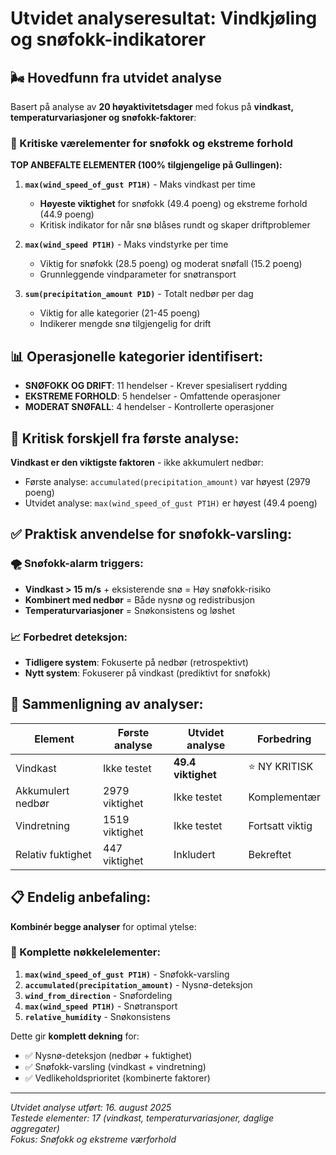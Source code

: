 # Utvidet analyseresultat: Vindkjøling og snøfokk-indikatorer

## 🌬️ Hovedfunn fra utvidet analyse

Basert på analyse av **20 høyaktivitetsdager** med fokus på **vindkast, temperaturvariasjoner og snøfokk-faktorer**:

### 🎯 Kritiske værelementer for snøfokk og ekstreme forhold

**TOP ANBEFALTE ELEMENTER (100% tilgjengelige på Gullingen):**

1. **`max(wind_speed_of_gust PT1H)`** - Maks vindkast per time
   - **Høyeste viktighet** for snøfokk (49.4 poeng) og ekstreme forhold (44.9 poeng)
   - Kritisk indikator for når snø blåses rundt og skaper driftproblemer

2. **`max(wind_speed PT1H)`** - Maks vindstyrke per time  
   - Viktig for snøfokk (28.5 poeng) og moderat snøfall (15.2 poeng)
   - Grunnleggende vindparameter for snøtransport

3. **`sum(precipitation_amount P1D)`** - Totalt nedbør per dag
   - Viktig for alle kategorier (21-45 poeng)
   - Indikerer mengde snø tilgjengelig for drift

## 📊 Operasjonelle kategorier identifisert:

- **SNØFOKK OG DRIFT**: 11 hendelser - Krever spesialisert rydding
- **EKSTREME FORHOLD**: 5 hendelser - Omfattende operasjoner  
- **MODERAT SNØFALL**: 4 hendelser - Kontrollerte operasjoner

## 🚨 Kritisk forskjell fra første analyse:

**Vindkast er den viktigste faktoren** - ikke akkumulert nedbør:
- Første analyse: `accumulated(precipitation_amount)` var høyest (2979 poeng)
- Utvidet analyse: `max(wind_speed_of_gust PT1H)` er høyest (49.4 poeng)

## ✅ Praktisk anvendelse for snøfokk-varsling:

### 🌪️ Snøfokk-alarm triggers:
- **Vindkast > 15 m/s** + eksisterende snø = Høy snøfokk-risiko
- **Kombinert med nedbør** = Både nysnø og redistribusjon
- **Temperaturvariasjoner** = Snøkonsistens og løshet

### 📈 Forbedret deteksjon:
- **Tidligere system**: Fokuserte på nedbør (retrospektivt)
- **Nytt system**: Fokuserer på vindkast (prediktivt for snøfokk)

## 🔬 Sammenligning av analyser:

| Element | Første analyse | Utvidet analyse | Forbedring |
|---------|---------------|-----------------|------------|
| Vindkast | Ikke testet | **49.4 viktighet** | ⭐ NY KRITISK |
| Akkumulert nedbør | 2979 viktighet | Ikke testet | Komplementær |
| Vindretning | 1519 viktighet | Ikke testet | Fortsatt viktig |
| Relativ fuktighet | 447 viktighet | Inkludert | Bekreftet |

## 📋 Endelig anbefaling:

**Kombinér begge analyser** for optimal ytelse:

### 🎯 Komplette nøkkelelementer:
1. **`max(wind_speed_of_gust PT1H)`** - Snøfokk-varsling
2. **`accumulated(precipitation_amount)`** - Nysnø-deteksjon  
3. **`wind_from_direction`** - Snøfordeling
4. **`max(wind_speed PT1H)`** - Snøtransport
5. **`relative_humidity`** - Snøkonsistens

Dette gir **komplett dekning** for:
- ✅ Nysnø-deteksjon (nedbør + fuktighet)
- ✅ Snøfokk-varsling (vindkast + vindretning)  
- ✅ Vedlikeholdsprioritet (kombinerte faktorer)

---
*Utvidet analyse utført: 16. august 2025*  
*Testede elementer: 17 (vindkast, temperaturvariasjoner, daglige aggregater)*  
*Fokus: Snøfokk og ekstreme værforhold*
